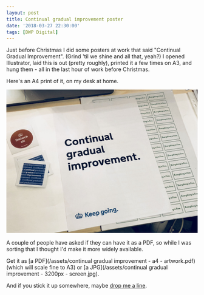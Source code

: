 ```yaml
---
layout: post
title: Continual gradual improvement poster
date: '2018-03-27 22:30:00'
tags: [DWP Digital]
---
```

Just before Christmas I did some posters at work that said "Continual Gradual Improvement". (Grind 'til we shine and all that, yeah?) I opened Illustrator, laid this is out (pretty roughly), printed it a few times on A3, and hung them - all in the last hour of work before Christmas.

Here's an A4 print of it, on my desk at home.

![The Continual Gradual Improvement poster on my study desk. Out of shot is all the shit I don't want you to see.](/assets/continual-gradual-improvement-shot.jpg)

A couple of people have asked if they can have it as a PDF, so while I was sorting that I thought I'd make it more widely available.

Get it as [a PDF](/assets/continual gradual improvement - a4 - artwork.pdf) (which will scale fine to A3) or [a JPG](/assets/continual gradual improvement - 3200px - screen.jpg).

And if you stick it up somewhere, maybe [drop me a line](/contact).
